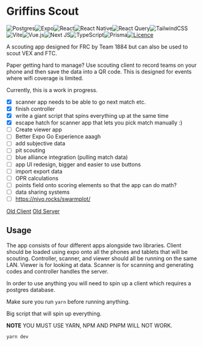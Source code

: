 # Griffins Scout

![Postgres](https://img.shields.io/badge/postgres-%23316192.svg?style=for-the-badge&logo=postgresql&logoColor=white)![Expo](https://img.shields.io/badge/expo-1C1E24?style=for-the-badge&logo=expo&logoColor=#D04A37)![React](https://img.shields.io/badge/react-%2320232a.svg?style=for-the-badge&logo=react&logoColor=%2361DAFB)![React Native](https://img.shields.io/badge/react_native-%2320232a.svg?style=for-the-badge&logo=react&logoColor=%2361DAFB)![React Query](https://img.shields.io/badge/-React%20Query-FF4154?style=for-the-badge&logo=react%20query&logoColor=white)![TailwindCSS](https://img.shields.io/badge/tailwindcss-%2338B2AC.svg?style=for-the-badge&logo=tailwind-css&logoColor=white)![Vite](https://img.shields.io/badge/vite-%23646CFF.svg?style=for-the-badge&logo=vite&logoColor=white)![Vue.js](https://img.shields.io/badge/vuejs-%2335495e.svg?style=for-the-badge&logo=vuedotjs&logoColor=%234FC08D)![Next JS](https://img.shields.io/badge/Next-black?style=for-the-badge&logo=next.js&logoColor=white)![TypeScript](https://img.shields.io/badge/typescript-%23007ACC.svg?style=for-the-badge&logo=typescript&logoColor=white)![Prisma](https://img.shields.io/badge/Prisma-3982CE?style=for-the-badge&logo=Prisma&logoColor=white)[![Licence](https://img.shields.io/github/license/Ileriayo/markdown-badges?style=for-the-badge)](./LICENSE)

A scouting app designed for FRC by Team 1884 but can also be used to scout VEX and FTC.

Paper getting hard to manage? Use scouting client to record teams on your phone and then save the data into a QR code. This is designed for events where wifi coverage is limited.

Currently, this is a work in progress.

- [x] scanner app needs to be able to go next match etc.
- [x] finish controller
- [x] write a giant script that spins everything up at the same time
- [x] escape hatch for scanner app that lets you pick match manually :)
- [ ] Create viewer app
- [ ] Better Expo Go Experience aaagh
- [ ] add subjective data
- [ ] pit scouting
- [ ] blue alliance integration (pulling match data)
- [ ] app UI redesign, bigger and easier to use buttons
- [ ] import export data
- [ ] OPR calculations
- [ ] points field onto scoring elements so that the app can do math?
- [ ] data sharing systems
- [ ] https://nivo.rocks/swarmplot/

[Old Client](https://github.com/omagarwal25/scouting-client)
[Old Server](https://github.com/omagarwal25/scouting-server)

## Usage

The app consists of four different apps alongside two libraries. Client should be loaded using expo onto all the phones and tablets that will be scouting. Controller, scanner, and viewer should all be running on the same LAN. Viewer is for looking at data. Scanner is for scanning and generating codes and controller handles the server.

In order to use anything you will need to spin up a client which requires a postgres database.

Make sure you run `yarn` before running anything.

Big script that will spin up everything.

**NOTE** YOU MUST USE YARN, NPM AND PNPM WILL NOT WORK.

```bash
yarn dev
```
